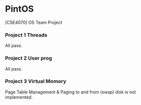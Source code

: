 # PintOS
[CSE4070] OS Team Project

### Project 1 Threads  
All pass.  

### Project 2 User prog 
All pass.  

### Project 3 Virtual Momory
Page Table Management & Paging to and from (swap) disk is not implemented.  
